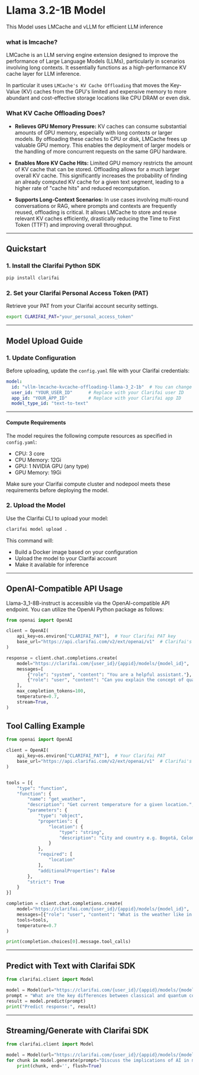 # Llama 3.2-1B Model
This Model uses LMCache and vLLM for efficient LLM inference 
### what is lmcache?

LMCache is an LLM serving engine extension designed to improve the performance of Large Language Models (LLMs), particularly in scenarios involving long contexts. It essentially functions as a high-performance KV cache layer for LLM inference.

In particular it uses `LMCache's KV Cache Offloading` that  moves the Key-Value (KV) caches from the GPU's limited and expensive memory to more abundant and cost-effective storage locations like CPU DRAM or even disk.

### What KV Cache Offloading Does?
- **Relieves GPU Memory Pressure:** KV caches can consume substantial amounts of GPU memory, especially with long contexts or larger models. By offloading these caches to CPU or disk, LMCache frees up valuable GPU memory. This enables the deployment of larger models or the handling of more concurrent requests on the same GPU hardware.

- **Enables More KV Cache Hits:** Limited GPU memory restricts the amount of KV cache that can be stored. Offloading allows for a much larger overall KV cache. This significantly increases the probability of finding an already computed KV cache for a given text segment, leading to a higher rate of "cache hits" and reduced recomputation.

- **Supports Long-Context Scenarios:** In use cases involving multi-round conversations or RAG, where prompts and contexts are frequently reused, offloading is critical. It allows LMCache to store and reuse relevant KV caches efficiently, drastically reducing the Time to First Token (TTFT) and improving overall throughput.
---

## Quickstart

### 1\. Install the Clarifai Python SDK

```bash
pip install clarifai
```

### 2\. Set your Clarifai Personal Access Token (PAT)

Retrieve your PAT from your Clarifai account security settings.

```bash
export CLARIFAI_PAT="your_personal_access_token"
```

---

## Model Upload Guide

### 1. Update Configuration

Before uploading, update the `config.yaml` file with your Clarifai credentials:

```yaml
model:
  id: "vllm-lmcache-kvcache-offloading-llama-3_2-1b"  # You can change this to your preferred model ID
  user_id: "YOUR_USER_ID"      # Replace with your Clarifai user ID
  app_id: "YOUR_APP_ID"        # Replace with your Clarifai app ID
  model_type_id: "text-to-text"
```

---

#### Compute Requirements

The model requires the following compute resources as specified in `config.yaml`:

- CPU: 3 core
- CPU Memory: 12Gi
- GPU: 1 NVIDIA GPU (any type)
- GPU Memory: 19Gi

Make sure your Clarifai compute cluster and nodepool meets these requirements before deploying the model.

### 2. Upload the Model

Use the Clarifai CLI to upload your model:

```bash
clarifai model upload .
```

This command will:
- Build a Docker image based on your configuration
- Upload the model to your Clarifai account
- Make it available for inference

---

## OpenAI-Compatible API Usage

Llama-3_1-8B-instruct is accessible via the OpenAI-compatible API endpoint. You can utilize the OpenAI Python package as follows:

```python
from openai import OpenAI

client = OpenAI(
    api_key=os.environ["CLARIFAI_PAT"],  # Your Clarifai PAT key
    base_url="https://api.clarifai.com/v2/ext/openai/v1"  # Clarifai's OpenAI-compatible API endpoint
)

response = client.chat.completions.create(
    model="https://clarifai.com/{user_id}/{appid}/models/{model_id}",  # Clarifai model URL
    messages=[
        {"role": "system", "content": "You are a helpful assistant."},
        {"role": "user", "content": "Can you explain the concept of quantum entanglement?"}
    ],
    max_completion_tokens=100,
    temperature=0.7,
    stream=True,
)
```
## Tool Calling Example

```python
from openai import OpenAI

client = OpenAI(
    api_key=os.environ["CLARIFAI_PAT"],  # Your Clarifai PAT
    base_url="https://api.clarifai.com/v2/ext/openai/v1"  # Clarifai's OpenAI-compatible API endpoint
)


tools = [{
    "type": "function",
    "function": {
        "name": "get_weather",
        "description": "Get current temperature for a given location.",
        "parameters": {
            "type": "object",
            "properties": {
                "location": {
                    "type": "string",
                    "description": "City and country e.g. Bogotá, Colombia"
                }
            },
            "required": [
                "location"
            ],
            "additionalProperties": False
        },
        "strict": True
    }
}]

completion = client.chat.completions.create(
    model="https://clarifai.com/{user_id}/{appid}/models/{model_id}",  # Clarifai model URL
    messages=[{"role": "user", "content": "What is the weather like in Paris today?"}],
    tools=tools,
    temperature=0.7
)

print(completion.choices[0].message.tool_calls)

```

---

## Predict with Text with Clarifai SDK

```python
from clarifai.client import Model

model = Model(url="https://clarifai.com/{user_id}/{appid}/models/{model_id}")
prompt = "What are the key differences between classical and quantum computing?"
result = model.predict(prompt)
print("Predict response:", result)
```

---

## Streaming/Generate with Clarifai SDK

```python
from clarifai.client import Model

model = Model(url="https://clarifai.com/{user_id}/{appid}/models/{model_id}")
for chunk in model.generate(prompt="Discuss the implications of AI in modern healthcare."):
    print(chunk, end='', flush=True)
```